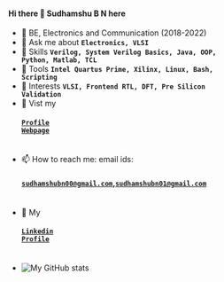#### Hi there 👋 Sudhamshu B N here
- 🌱 BE, Electronics and Communication (2018-2022)
- 💬 Ask me about <code><b>Electronics, VLSI</b></code>
- 💬 Skills <code><b>Verilog, System Verilog Basics, Java, OOP, Python, Matlab, TCL</b></code>
- 💬 Tools <code><b>Intel Quartus Prime, Xilinx, Linux, Bash, Scripting</b></code>
- 💬 Interests <code><b>VLSI, Frontend RTL, DFT, Pre Silicon Validation</b></code>
- 🌱 Vist my <h4><a href=https://sudhamshu091.github.io/><code>Profile Webpage</code></a></h4><br>
- 📫 How to reach me: email ids:<h4><code>sudhamshubn00@gmail.com</code>,<code>sudhamshubn01@gmail.com</code></h4><br>
- 🔭 My <h4><a href=https://www.linkedin.com/in/sudhamshu-b-n-760bb7171/><code>Linkedin Profile</code></a></h4><br>
- ![My GitHub stats](https://github-readme-stats.vercel.app/api?username=sudhamshu091&theme=highcontrast&show_icons=true&count_private=true)
